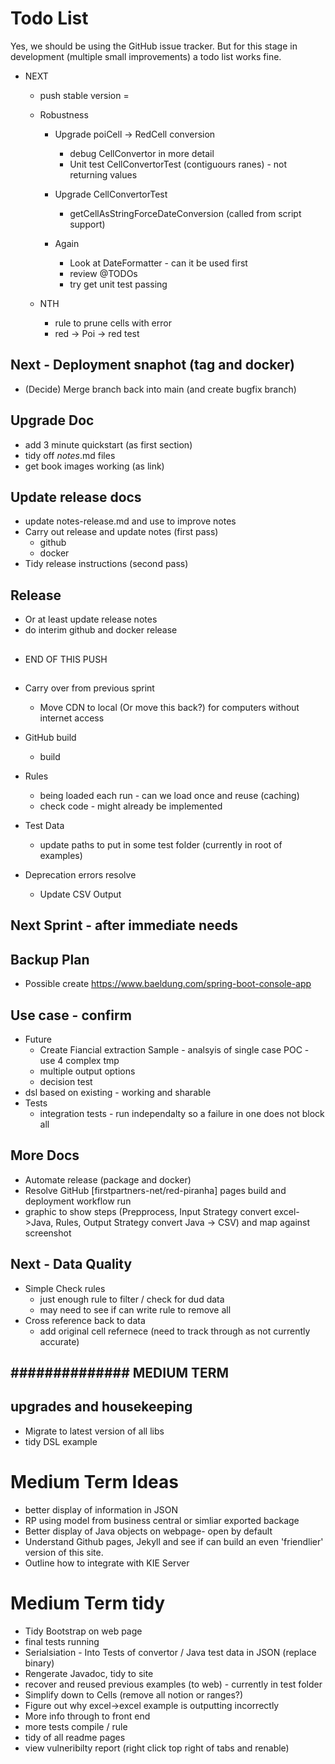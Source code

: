 # Todo List

Yes, we should be using the GitHub issue tracker. But for this stage in development (multiple small improvements) a todo list works fine.

* NEXT 

     * push stable version
=
    * Robustness

        * Upgrade poiCell -> RedCell conversion
            * debug CellConvertor in more detail
            * Unit test CellConvertorTest (contiguours ranes) - not returning values
        
        * Upgrade CellConvertorTest
            * getCellAsStringForceDateConversion (called from script support)


        * Again 
            * Look at DateFormatter - can it be used first
            * review @TODOs
            * try get unit test passing


    * NTH
        * rule to prune cells with error
        * red -> Poi -> red test

        
        

## Next - Deployment snaphot (tag and docker)

* (Decide) Merge branch back into main (and create bugfix branch)


## Upgrade Doc
* add 3 minute quickstart (as first section)
* tidy off *notes*.md files
* get book images working (as link)

## Update release docs
* update notes-release.md and use to improve notes
* Carry out release and update notes (first pass)
    * github
    * docker
* Tidy release instructions (second pass)

## Release
* Or at least update release notes
* do interim github and docker release


## ################
* END OF THIS PUSH
## ################

* Carry over from previous sprint
    * Move CDN to local (Or move this back?) for computers without internet access

* GitHub build
    * build 

* Rules 
    * being loaded each run - can we load once and reuse (caching)
    * check code - might already be implemented

* Test Data
    * update paths to put in some test folder (currently in root of examples)

* Deprecation errors resolve
    * Update CSV Output


## ##############

## Next Sprint - after immediate needs

## Backup Plan
* Possible create https://www.baeldung.com/spring-boot-console-app


## Use case - confirm

* Future
    * Create Fiancial extraction Sample - analsyis of single case POC - use 4 complex tmp
    * multiple output options
    * decision test
* dsl based on existing - working and sharable
* Tests
    * integration tests - run  independalty so a failure in one does not block all

## More Docs
* Automate release (package and docker)
* Resolve GitHub [firstpartners-net/red-piranha] pages build and deployment workflow run 
* graphic to show steps (Prepprocess, Input Strategy convert excel->Java, Rules, Output Strategy convert Java -> CSV) and map against screenshot

    
## Next - Data Quality
* Simple Check rules
    * just enough rule to filter / check for dud data
    * may need to see if can write rule to remove all
* Cross reference back to data
    * add original cell refernece (need to track through as not currently accurate)


## ############## MEDIUM TERM

## upgrades and housekeeping

* Migrate to latest version of all libs
* tidy DSL example


# Medium Term Ideas
* better display of information in JSON
* RP using model from business central or simliar exported backage
* Better display of Java objects on webpage- open by default
* Understand Github pages, Jekyll and see if can build an even 'friendlier' version of this site.
* Outline how to integrate with KIE Server


# Medium Term tidy
* Tidy Bootstrap on web page
* final tests running
* Serialsiation - Into Tests of convertor / Java test data in JSON (replace binary)
* Rengerate Javadoc, tidy to site
* recover and reused previous examples (to web) - currently in test folder
* Simplify down to Cells (remove all notion or ranges?)
* Figure out why excel->excel example is outputting incorrectly
* More info through to front end
* more tests compile / rule
* tidy of all readme pages
* view vulneribilty report (right click top right of tabs and renable)


